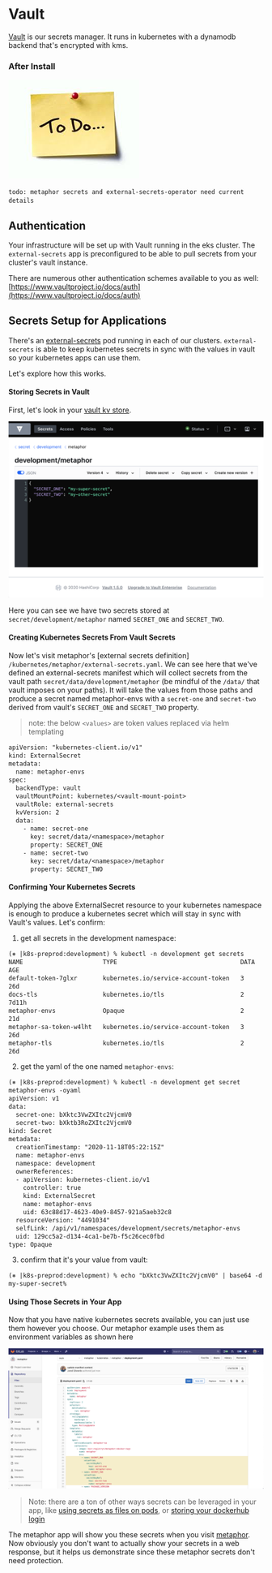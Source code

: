 # Vault

[Vault](https://www.vaultproject.io/) is our secrets manager. It runs in kubernetes with a dynamodb backend that's encrypted with kms.

### After Install

![](../../img/todo.jpeg)

`todo: metaphor secrets and external-secrets-operator need current details`

## Authentication

Your infrastructure will be set up with Vault running in the eks cluster. The `external-secrets` app is preconfigured to be able to pull secrets from your cluster's vault instance.

There are numerous other authentication schemes available to you as well:
[https://www.vaultproject.io/docs/auth](https://www.vaultproject.io/docs/auth)

## Secrets Setup for Applications

There's an [external-secrets](https://github.com/external-secrets/kubernetes-external-secrets) pod running in each of our clusters. `external-secrets` is able to keep kubernetes secrets in sync with the values in vault so your kubernetes apps can use them.

Let's explore how this works. 

#### Storing Secrets in Vault

First, let's look in your [vault kv store](https://vault.mgmt.kubefirst.com/ui/vault/secrets/secret/show/development/metaphor).

![](../../img/kubefirst/vault/vault-secret-example.png)

Here you can see we have two secrets stored at `secret/development/metaphor` named `SECRET_ONE` and `SECRET_TWO`.

#### Creating Kubernetes Secrets From Vault Secrets

Now let's visit metaphor's [external secrets definition] `/kubernetes/metaphor/external-secrets.yaml`. We can see here that we've defined an external-secrets manifest which will collect secrets from the vault path `secret/data/development/metaphor` (be mindful of the `/data/` that vault imposes on your paths). It will take the values from those paths and produce a secret named metaphor-envs with a `secret-one` and `secret-two` derived from vault's `SECRET_ONE` and `SECRET_TWO` property.
> note: the below `<values>` are token values replaced via helm templating
```
apiVersion: "kubernetes-client.io/v1"
kind: ExternalSecret
metadata:
  name: metaphor-envs
spec:
  backendType: vault
  vaultMountPoint: kubernetes/<vault-mount-point>
  vaultRole: external-secrets
  kvVersion: 2
  data:
    - name: secret-one
      key: secret/data/<namespace>/metaphor
      property: SECRET_ONE
    - name: secret-two
      key: secret/data/<namespace>/metaphor
      property: SECRET_TWO
```

#### Confirming Your Kubernetes Secrets

Applying the above ExternalSecret resource to your kubernetes namespace is enough to produce a kubernetes secret which will stay in sync with Vault's values. Let's confirm:

1. get all secrets in the development namespace:
```
(⎈ |k8s-preprod:development) % kubectl -n development get secrets
NAME                      TYPE                                  DATA   AGE
default-token-7glxr       kubernetes.io/service-account-token   3      26d
docs-tls                  kubernetes.io/tls                     2      7d11h
metaphor-envs             Opaque                                2      21d
metaphor-sa-token-w4lht   kubernetes.io/service-account-token   3      26d
metaphor-tls              kubernetes.io/tls                     2      26d
```

2. get the yaml of the one named `metaphor-envs`:
```
(⎈ |k8s-preprod:development) % kubectl -n development get secret metaphor-envs -oyaml
apiVersion: v1
data:
  secret-one: bXktc3VwZXItc2VjcmV0
  secret-two: bXktb3RoZXItc2VjcmV0
kind: Secret
metadata:
  creationTimestamp: "2020-11-18T05:22:15Z"
  name: metaphor-envs
  namespace: development
  ownerReferences:
  - apiVersion: kubernetes-client.io/v1
    controller: true
    kind: ExternalSecret
    name: metaphor-envs
    uid: 63c88d17-4623-40e9-8457-921a5aeb32c8
  resourceVersion: "4491034"
  selfLink: /api/v1/namespaces/development/secrets/metaphor-envs
  uid: 129cc5a2-d134-4ca1-be7b-f5c26cec0fbd
type: Opaque
```

3. confirm that it's your value from vault:
```
(⎈ |k8s-preprod:development) % echo "bXktc3VwZXItc2VjcmV0" | base64 -d
my-super-secret%                                   
```

#### Using Those Secrets in Your App

Now that you have native kubernetes secrets available, you can just use them however you choose. Our metaphor example uses them as environment variables as shown here

![](../../img/kubefirst/vault/metaphor-secret-use.png)

> Note: there are a ton of other ways secrets can be leveraged in your app, like [using secrets as files on pods](https://kubernetes.io/docs/concepts/configuration/secret/), or [storing your dockerhub login](https://kubernetes.io/docs/concepts/configuration/secret/#docker-config-secrets)

The metaphor app will show you these secrets when you visit [metaphor](https://metaphor-development.preprod.kubefirst.com/). Now obviously you don't want to actually show your secrets in a web response, but it helps us demonstrate since these metaphor secrets don't need protection.
